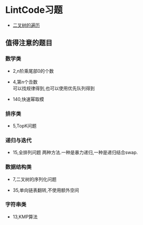 LintCode习题
===

* [二叉树的遍历](./tree)

## 值得注意的题目

### 数学类

* 2,n阶乘尾部0的个数

* 4,第n个丑数  
	可以找规律得到,也可以使用优先队列得到

* 140,快速幂取模

### 排序类

* 5,TopK问题

### 递归与迭代

* 15,全排列问题
	两种方法.一种是暴力递归,一种是递归结合swap.

### 数据结构类

* 7,二叉树的序列化问题

* 35,单向链表翻转,不使用额外空间

### 字符串类

* 13,KMP算法